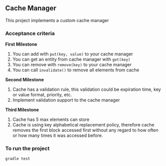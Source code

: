 Cache Manager
------------------------------------

This project implements a custom cache manager

### Acceptance criteria

**First Milestone**

1. You can add with `put(key, value)` to your cache manager
2. You can get an entity from cache manager with `get(key)`
3. You can remove with `remove(key)` to your cache manager
4. You can call `invalidate()` to remove all elements from cache

**Second Milestone**

1. Cache has a validation rule, this validation could be expiration time, key or value format, priority, etc.
2. Implement validation support to the cache manager

**Third Milestone**

1. Cache has 5 max elements can store
2. Cache is using key alphabetical replacement policy, therefore cache removes the first block accessed first without any regard to how often or how many times it was accessed before.

### To run the project

```bash
gradle test
```
